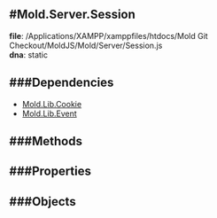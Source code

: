 
#Mold.Server.Session
---------------------------------------

__file__: /Applications/XAMPP/xamppfiles/htdocs/Mold Git Checkout/MoldJS/Mold/Server/Session.js  
__dna__: static  


	






###Dependencies
--------------

* [Mold.Lib.Cookie](../../Mold/Lib/Cookie.md) 
* [Mold.Lib.Event](../../Mold/Lib/Event.md) 



   
###Methods
--------------
 

 
  
###Properties
-------------


 

###Objects
------------



		
